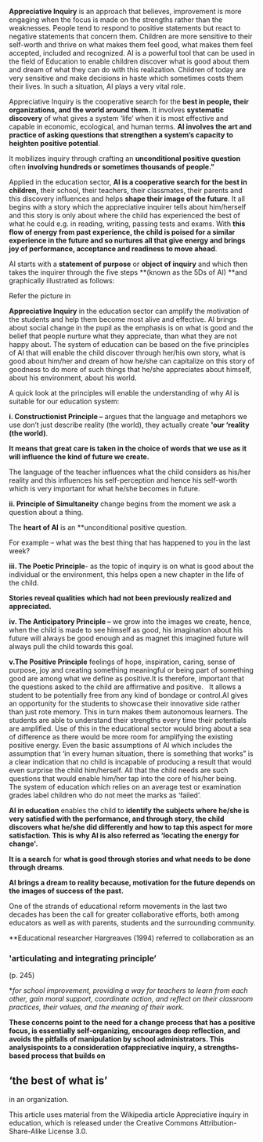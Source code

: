 **Appreciative Inquiry** is an approach that believes, improvement is more engaging when the focus is made on the strengths rather than the weaknesses. People tend to respond to positive statements but react to negative statements that concern them. Children are more sensitive to their self-worth and thrive on what makes them feel good, what makes them feel accepted, included and recognized. AI is a powerful tool that can be used in the field of Education to enable children discover what is good about them and dream of what they can do with this realization. Children of today are very sensitive and make decisions in haste which sometimes costs them their lives. In such a situation, AI plays a very vital role.

Appreciative Inquiry is the cooperative search for the **best in people, their organizations, and the world around them.** It involves **systematic discovery** of what gives a system ‘life’ when it is most effective and capable in economic, ecological, and human terms. **AI involves the art and practice of asking questions that strengthen a system’s capacity to heighten positive potential**. 

It mobilizes inquiry through crafting an **unconditional positive question** often **involving hundreds or sometimes thousands of people."**

Applied in the education sector, **AI is a cooperative search for the best in children,** their school, their teachers, their classmates, their parents and this discovery influences and helps **shape their image of the future**. It all begins with a story which the appreciative inquirer tells about him/herself and this story is only about where the child has experienced the best of what he could e.g. in reading, writing, passing tests and exams. With **this flow of energy from past experience, the child is poised for a similar experience in the future and so nurtures all that give energy and brings joy of performance, acceptance and readiness to move ahead**. 

AI starts with a **statement of purpose** or **object of inquiry** and which then takes the inquirer through the five steps **\(known as the 5Ds of AI\) **and graphically illustrated as follows:

Refer the picture in

**Appreciative Inquiry** in the education sector can amplify the motivation of the students and help them become most alive and effective. AI brings about social change in the pupil as the emphasis is on what is good and the belief that people nurture what they appreciate, than what they are not happy about. The system of education can be based on the five principles of AI that will enable the child discover through her/his own story, what is good about him/her and dream of how he/she can capitalize on this story of goodness to do more of such things that he/she appreciates about himself, about his environment, about his world.

A quick look at the principles will enable the understanding of why AI is suitable for our education system:

**i. Constructionist Principle –** argues that the language and metaphors we use don’t just describe reality \(the world\), they actually create **'our ‘reality \(the world\)**.

**It means that great care is taken in the choice of words that we use as it will influence the kind of future we create.**

The language of the teacher influences what the child considers as his/her reality and this influences his self-perception and hence his self-worth which is very important for what he/she becomes in future.

**ii. Principle of Simultaneity** change begins from the moment we ask a question about a thing.

The **heart of AI** is an **unconditional positive question.

For example – what was the best thing that has happened to you in the last week?

**iii. The Poetic Principle**- as the topic of inquiry is on what is good about the individual or the environment, this helps open a new chapter in the life of the child.

**Stories reveal qualities which had not been previously realized and appreciated.**

**iv. The Anticipatory Principle –** we grow into the images we create, hence, when the child is made to see himself as good, his imagination about his future will always be good enough and as magnet this imagined future will always pull the child towards this goal.

**v.The Positive Principle** feelings of hope, inspiration, caring, sense of purpose, joy and creating something meaningful or being part of something good are among what we define as positive.It is therefore, important that the questions asked to the child are affirmative and positive.  
It allows a student to be potentially free from any kind of bondage or control.AI gives an opportunity for the students to showcase their innovative side rather than just rote memory. This in turn makes them autonomous learners. The students are able to understand their strengths every time their potentials are amplified. Use of this in the educational sector would bring about a sea of difference as there would be more room for amplifying the existing positive energy. Even the basic assumptions of AI which includes the assumption that ‘in every human situation, there is something that works” is a clear indication that no child is incapable of producing a result that would even surprise the child him/herself. All that the child needs are such questions that would enable him/her tap into the core of his/her being.  
The system of education which relies on an average test or examination grades label children who do not meet the marks as ‘failed’.

**AI in education** enables the child to **identify the subjects where he/she is very satisfied with the performance, and through story, the child discovers what he/she did differently and how to tap this aspect for more satisfaction. This is why AI is also referred as ‘locating the energy for change'.**

**It is a search** for **what is good through stories and what needs to be done through dreams**.

**AI brings a dream to reality because, motivation for the future depends on the images of success of the past.**

One of the strands of educational reform movements in the last two decades has been the call for greater collaborative efforts, both among educators as well as with parents, students and the surrounding community.

**Educational researcher Hargreaves \(1994\) referred to collaboration as an

### 'articulating and integrating principle’

\(p. 245\)

**for school improvement, providing a way for teachers to learn from each other, gain moral support, coordinate action, and reflect on their classroom practices, their values, and the meaning of their work.*

**These concerns point to the need for a change process that has a positive focus, is essentially self-organizing, encourages deep reflection, and avoids the pitfalls of manipulation by school administrators. This analysispoints to a consideration ofappreciative inquiry, a strengths-based process that builds on**

## ‘the best of what is’ 

in an organization.

This article uses material from the Wikipedia article Appreciative inquiry in education, which is released under the Creative Commons Attribution-Share-Alike License 3.0.


